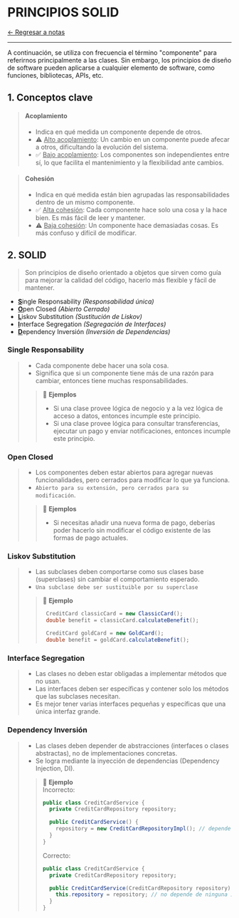 # PRINCIPIOS SOLID

[← Regresar a notas](../../README.md) <br>

---

A continuación, se utiliza con frecuencia el término "componente" para referirnos principalmente a las clases. 
Sin embargo, los principios de diseño de software pueden aplicarse a cualquier elemento de software, como funciones, bibliotecas, APIs, etc.

## 1. Conceptos clave

> #### Acoplamiento
> - Indica en qué medida un componente depende de otros.
> - ⚠️ <u>Alto acoplamiento</u>: Un cambio en un componente puede afecar a otros, dificultando la evolución del sistema.
> - ✅ <u>Bajo acoplamiento</u>: Los componentes son independientes entre sí, lo que facilita el mantenimiento y la flexibilidad ante cambios.

> #### Cohesión
> - Indica en qué medida están bien agrupadas las responsabilidades dentro de un mismo componente.
> - ✅ <u>Alta cohesión</u>: Cada componente hace solo una cosa y la hace bien. Es más fácil de leer y mantener.
> - ⚠️  ️<u>Baja cohesión</u>: Un componente hace demasiadas cosas. Es más confuso y difícil de modificar.

## 2. SOLID
> Son principios de diseño orientado a objetos que sirven como guía para mejorar la calidad del código, hacerlo más flexible y fácil de mantener.

- <u>**S**</u>ingle Responsability *(Responsabilidad única)*
- <u>**O**</u>pen Closed *(Abierto Cerrado)*
- <u>**L**</u>iskov Substitution *(Sustitución de Liskov)*
- <u>**I**</u>nterface Segregation *(Segregación de Interfaces)*
- <u>**D**</u>ependency Inversión *(Inversión de Dependencias)*

### Single Responsability
> - Cada componente debe hacer una sola cosa.
> - Significa que si un componente tiene más de una razón para cambiar, entonces tiene muchas responsabilidades.
>
> > 📌 **Ejemplos** <br>
> > - Si una clase provee lógica de negocio y a la vez lógica de acceso a datos, entonces incumple este principio.
> > - Si una clase provee lógica para consultar transferencias, ejecutar un pago y enviar notificaciones, entonces incumple este principio.

### Open Closed
> - Los componentes deben estar abiertos para agregar nuevas funcionalidades, pero cerrados para modificar lo que ya funciona.
> - `Abierto para su extensión, pero cerrados para su modificación`.
>
> > 📌 **Ejemplos** <br>
> > - Si necesitas añadir una nueva forma de pago, deberías poder hacerlo sin modificar el código existente de las formas de pago actuales.


### Liskov Substitution
> - Las subclases deben comportarse como sus clases base (superclases) sin cambiar el comportamiento esperado. 
> - `Una subclase debe ser sustituible por su superclase`
>
>>  📌 **Ejemplo** <br>
>> ```java
>>  CreditCard classicCard = new ClassicCard();
>>  double benefit = classicCard.calculateBenefit();
>> 
>>  CreditCard goldCard = new GoldCard();
>>  double benefit = goldCard.calculateBenefit();
>> ````

### Interface Segregation
> - Las clases no deben estar obligadas a implementar métodos que no usan.
> - Las interfaces deben ser específicas y contener solo los métodos que las subclases necesitan.
> - Es mejor tener varias interfaces pequeñas y específicas que una única interfaz grande.

### Dependency Inversión
> - Las clases deben depender de abstracciones (interfaces o clases abstractas), no de implementaciones concretas.
> - Se logra mediante la inyección de dependencias (Dependency Injection, DI).
>
>> 📌 **Ejemplo** <br>
>> Incorrecto:
>> ```java
>> public class CreditCardService {
>>   private CreditCardRepository repository;
>> 
>>   public CreditCardService() {
>>     repository = new CreditCardRepositoryImpl(); // depende de una instancia de una clase concreta ❌
>>   }
>> }
>> ```
>>
>> Correcto:
>> ```java
>> public class CreditCardService {
>>   private CreditCardRepository repository;
>> 
>>   public CreditCardService(CreditCardRepository repository) {
>>     this.repository = repository; // no depende de ninguna implementación concreta gracias a la DI ✅
>>   }
>> }
>> ```
